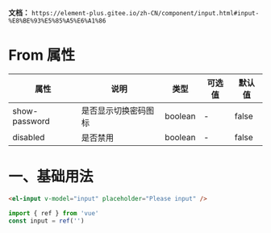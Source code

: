 **文档：** `https://element-plus.gitee.io/zh-CN/component/input.html#input-%E8%BE%93%E5%85%A5%E6%A1%86`

# From 属性
  | 属性          | 说明                 | 类型    | 可选值 | 默认值 |
  | ------------- | -------------------- | ------- | ------ | ------ |
  | show-password | 是否显示切换密码图标 | boolean | -      | false  |
  | disabled      | 是否禁用             | boolean | -      | false  |

# 一、基础用法
  ```html
  <el-input v-model="input" placeholder="Please input" />
  ```

  ```js
  import { ref } from 'vue'
  const input = ref('')
  ```